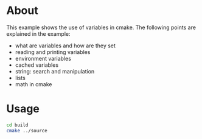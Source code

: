 # About

This example shows the use of variables in cmake. The following points are explained in the example:

* what are variables and how are they set
* reading and printing variables
* environment variables
* cached variables
* string: search and manipulation
* lists
* math in cmake

# Usage

```bash
cd build
cmake ../source
```
